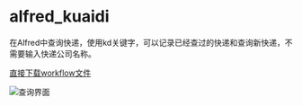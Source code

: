 alfred_kuaidi
=============

在Alfred中查询快递，使用kd关键字，可以记录已经查过的快递和查询新快递，不需要输入快递公司名称。

[直接下载workflow文件](https://github.com/roylez/alfred_kuaidi/releases)

![查询界面](https://github.com/roylez/alfred_kuaidi/blob/master/screenshot.png)


